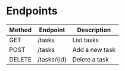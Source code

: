 # Endpoints

|Method |Endpoint       |Description        |
|-------|---------------|-------------------|
|GET    |/tasks         |List tasks         |
|POST   |/tasks         |Add a new task     |
|DELETE |/tasks/{id}    |Delete a task      |
